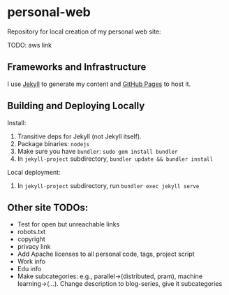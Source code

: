 # personal-web

Repository for local creation of my personal web site:

TODO: aws link

## Frameworks and Infrastructure

I use [Jekyll](https://jekyllrb.com/) to generate my content and [GitHub Pages](https://pages.github.com/) to host it.

## Building and Deploying Locally

Install:

1. Transitive deps for Jekyll (not Jekyll itself).
1. Package binaries: `nodejs`
1. Make sure you have `bundler`: `sudo gem install bundler`
1. In `jekyll-project` subdirectory, `bundler update && bundler install`

Local deployment:

1. In `jekyll-project` subdirectory, run `bundler exec jekyll serve`

## Other site TODOs:

* Test for open but unreachable links
* robots.txt
* copyright
* privacy link
* Add Apache licenses to all personal code, tags, project script
* Work info
* Edu info
* Make subcategories: e.g., parallel->(distributed, pram), machine learning->(...). Change description to blog-series, give it subcategories